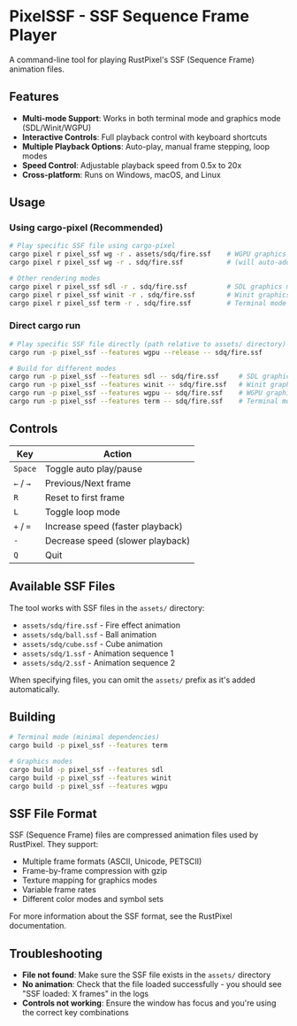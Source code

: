 # PixelSSF - SSF Sequence Frame Player

A command-line tool for playing RustPixel's SSF (Sequence Frame) animation files.

## Features

- **Multi-mode Support**: Works in both terminal mode and graphics mode (SDL/Winit/WGPU)
- **Interactive Controls**: Full playback control with keyboard shortcuts
- **Multiple Playback Options**: Auto-play, manual frame stepping, loop modes
- **Speed Control**: Adjustable playback speed from 0.5x to 20x
- **Cross-platform**: Runs on Windows, macOS, and Linux

## Usage

### Using cargo-pixel (Recommended)

```bash
# Play specific SSF file using cargo-pixel
cargo pixel r pixel_ssf wg -r . assets/sdq/fire.ssf    # WGPU graphics mode
cargo pixel r pixel_ssf wg -r . sdq/fire.ssf           # (will auto-add "assets/" prefix)

# Other rendering modes
cargo pixel r pixel_ssf sdl -r . sdq/fire.ssf          # SDL graphics mode
cargo pixel r pixel_ssf winit -r . sdq/fire.ssf        # Winit graphics mode  
cargo pixel r pixel_ssf term -r . sdq/fire.ssf         # Terminal mode
```

### Direct cargo run

```bash
# Play specific SSF file directly (path relative to assets/ directory)
cargo run -p pixel_ssf --features wgpu --release -- sdq/fire.ssf

# Build for different modes
cargo run -p pixel_ssf --features sdl -- sdq/fire.ssf     # SDL graphics mode
cargo run -p pixel_ssf --features winit -- sdq/fire.ssf   # Winit graphics mode  
cargo run -p pixel_ssf --features wgpu -- sdq/fire.ssf    # WGPU graphics mode
cargo run -p pixel_ssf --features term -- sdq/fire.ssf    # Terminal mode (default)
```

## Controls

| Key | Action |
|-----|--------|
| `Space` | Toggle auto play/pause |
| `←` / `→` | Previous/Next frame |
| `R` | Reset to first frame |
| `L` | Toggle loop mode |
| `+` / `=` | Increase speed (faster playback) |
| `-` | Decrease speed (slower playback) |
| `Q` | Quit |

## Available SSF Files

The tool works with SSF files in the `assets/` directory:

- `assets/sdq/fire.ssf` - Fire effect animation  
- `assets/sdq/ball.ssf` - Ball animation
- `assets/sdq/cube.ssf` - Cube animation
- `assets/sdq/1.ssf` - Animation sequence 1
- `assets/sdq/2.ssf` - Animation sequence 2

When specifying files, you can omit the `assets/` prefix as it's added automatically.

## Building

```bash
# Terminal mode (minimal dependencies)
cargo build -p pixel_ssf --features term

# Graphics modes
cargo build -p pixel_ssf --features sdl
cargo build -p pixel_ssf --features winit  
cargo build -p pixel_ssf --features wgpu
```

## SSF File Format

SSF (Sequence Frame) files are compressed animation files used by RustPixel. They support:
- Multiple frame formats (ASCII, Unicode, PETSCII)
- Frame-by-frame compression with gzip
- Texture mapping for graphics modes
- Variable frame rates
- Different color modes and symbol sets

For more information about the SSF format, see the RustPixel documentation.

## Troubleshooting

- **File not found**: Make sure the SSF file exists in the `assets/` directory
- **No animation**: Check that the file loaded successfully - you should see "SSF loaded: X frames" in the logs  
- **Controls not working**: Ensure the window has focus and you're using the correct key combinations 